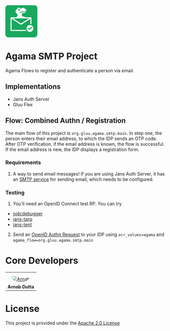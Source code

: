 <img src="logo.png" alt="Agama-SMTP logo" style="height: 100px; width:100px;"/>

# Agama SMTP Project

Agama Flows to register and authenticate a person via email.

## Implementations

* Jans Auth Server
* Gluu Flex

## Flow: Combined Authn / Registration

The main flow of this project is `org.gluu.agama.smtp.main`. In step one, the
person enters their email address, to which the IDP sends an OTP code.
After OTP verification, if the email address is known, the flow is successful.
If the email address is new, the IDP displays a registration form.

### Requirements

1. A way to send email messages! If you are using Jans Auth Server, it has
an [SMTP service](https://docs.jans.io/head/admin/config-guide/smtp-configuration/)
for sending email, which needs to be configured.

### Testing

1. You'll need an OpenID Connect test RP. You can try
- [oidcdebugger](https://oidcdebugger.com/)
- [jans-tarp](https://github.com/JanssenProject/jans/tree/main/demos/jans-tarp)
- [jans-tent](https://github.com/JanssenProject/jans/tree/main/demos/jans-tent)

2. Send an [OpenID Authn Request](https://openid.net/specs/openid-connect-core-1_0.html#AuthRequest) to your IDP using `acr_values=agama` and `agama_flow=org.gluu.agama.smtp.main`

# Core Developers

<table>
 <tr>
  <td align="center" style="word-wrap: break-word; width: 150.0; height: 150.0">
    <a href=https://github.com/duttarnab>
        <img src="https://avatars.githubusercontent.com/u/32794267?v=4" width="100;"  style="border-radius:50%;align-items:center;justify-content:center;overflow:hidden;padding-top:10px" alt=Arnab Dutta>
        <br />
        <sub style="font-size:14px"><b>Arnab Dutta</b></sub>
    </a>
 </tr>
</table>

# License

This project is provided under the [Apache 2.0 License](https://github.com/GluuFederation/agama-smtp/blob/main/LICENSE)

<!-- This are stats url reference for this repository -->
[contributors-shield]: https://img.shields.io/github/contributors/GluuFederation/agama-smtp.svg?style=for-the-badge
[contributors-url]: https://github.com/GluuFederation/agama-smtp/graphs/contributors
[forks-shield]: https://img.shields.io/github/forks/GluuFederation/agama-smtp.svg?style=for-the-badge
[forks-url]: https://github.com/GluuFederation/agama-smtp/network/members
[stars-shield]: https://img.shields.io/github/stars/GluuFederation/agama-smtp?style=for-the-badge
[stars-url]: https://github.com/GluuFederation/agama-smtp/stargazers
[issues-shield]: https://img.shields.io/github/issues/GluuFederation/agama-smtp.svg?style=for-the-badge
[issues-url]: https://github.com/GluuFederation/agama-smtp/issues
[license-shield]: https://img.shields.io/github/license/GluuFederation/agama-smtp.svg?style=for-the-badge
[license-url]: https://github.com/GluuFederation/agama-smtp/blob/main/LICENSE
